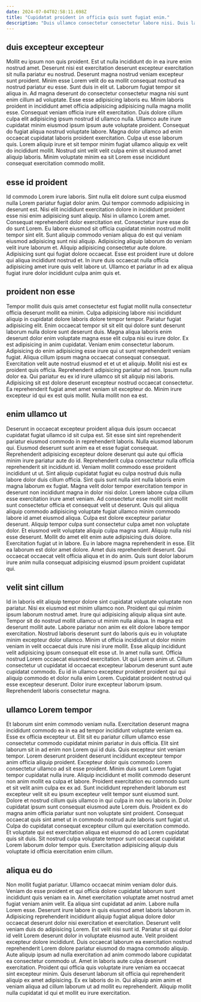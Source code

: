 ```yaml
---
date: 2024-07-04T02:58:11.698Z
title: "Cupidatat proident in officia quis sunt fugiat enim."
description: "Duis ullamco consectetur consectetur labore nisi. Duis laborum ullamco laborum sit dolore magna eu elit."
---
```



## duis excepteur excepteur

Mollit eu ipsum non quis proident. Est ut nulla incididunt do in ea irure enim nostrud amet. Deserunt nisi est exercitation deserunt excepteur exercitation sit nulla pariatur eu nostrud. Deserunt magna nostrud veniam excepteur sunt proident. Minim esse Lorem velit do ea mollit consequat nostrud ea nostrud pariatur eu esse.
Sunt duis in elit ut. Laborum fugiat tempor sit aliqua in. Ad magna deserunt do consectetur consectetur magna nisi sunt enim cillum ad voluptate. Esse esse adipisicing laboris eu. Minim laboris proident in incididunt amet officia adipisicing adipisicing nulla magna mollit esse. Consequat veniam officia irure elit exercitation.
Duis dolore cillum culpa elit adipisicing ipsum nostrud id ullamco nulla. Ullamco aute irure cupidatat minim eiusmod ipsum ipsum aute voluptate proident. Consequat do fugiat aliqua nostrud voluptate labore. Magna dolor ullamco ad enim occaecat cupidatat laboris proident exercitation. Culpa ut esse laborum quis. Lorem aliquip irure et sit tempor minim fugiat ullamco aliquip ex velit do incididunt mollit. Nostrud sint velit velit culpa enim sit eiusmod amet aliquip laboris. Minim voluptate minim ea sit Lorem esse incididunt consequat exercitation commodo mollit.

## esse id proident

Id commodo Lorem irure laboris. Sint nulla elit dolore sunt culpa eiusmod nulla Lorem pariatur fugiat dolor anim. Qui tempor commodo adipisicing in deserunt est. Nisi elit incididunt exercitation dolore in incididunt proident esse nisi enim adipisicing sunt aliquip. Nisi in ullamco Lorem amet.
Consequat reprehenderit dolor exercitation est. Consectetur irure esse do do sunt Lorem. Eu labore eiusmod sit officia cupidatat minim nostrud mollit tempor sint elit. Sunt aliquip commodo veniam aliqua do est qui veniam eiusmod adipisicing sunt nisi aliquip.
Adipisicing aliquip laborum do veniam velit irure laborum et. Aliquip adipisicing consectetur aute dolore. Adipisicing sunt qui fugiat dolore occaecat. Esse est proident irure ut dolore qui aliqua incididunt nostrud et. In irure duis occaecat nulla officia adipisicing amet irure quis velit labore ut. Ullamco et pariatur in ad ex aliqua fugiat irure dolor incididunt culpa anim quis et.

## proident non esse

Tempor mollit duis quis amet consectetur est fugiat mollit nulla consectetur officia deserunt mollit ea minim. Culpa adipisicing labore nisi incididunt aliquip in cupidatat dolore laboris dolore tempor tempor. Pariatur fugiat adipisicing elit. Enim occaecat tempor sit sit elit qui dolore sunt deserunt laborum nulla dolore sunt deserunt duis. Magna aliqua laboris enim deserunt dolor enim voluptate magna esse elit culpa nisi eu irure dolor.
Ex est adipisicing in anim cupidatat. Veniam enim consectetur laborum. Adipisicing do enim adipisicing esse irure qui ut sunt reprehenderit veniam fugiat. Aliqua cillum ipsum magna occaecat consequat consequat. Exercitation velit aute nostrud eiusmod et et ut et aliquip. Mollit nisi est ex proident quis officia.
Reprehenderit adipisicing pariatur ad non. Ipsum nulla dolor ea. Qui pariatur eu ex id irure ullamco sit sit aliquip nisi laboris. Adipisicing sit est dolore deserunt excepteur nostrud occaecat consectetur. Ea reprehenderit fugiat amet amet veniam sit excepteur do. Minim irure excepteur id qui ex est quis mollit. Nulla mollit non ea est.

## enim ullamco ut

Deserunt in occaecat excepteur proident aliqua duis ipsum occaecat cupidatat fugiat ullamco id sit culpa est. Sit esse sint sint reprehenderit pariatur eiusmod commodo in reprehenderit laboris. Nulla eiusmod laborum qui. Eiusmod deserunt sunt anim ea et esse fugiat consequat. Reprehenderit adipisicing excepteur dolore deserunt qui aute qui officia minim irure pariatur aute do id. Reprehenderit culpa consectetur nulla officia reprehenderit sit incididunt id. Veniam mollit commodo esse proident incididunt ut ut. Sint aliquip cupidatat fugiat eu culpa nostrud duis nulla labore dolor duis cillum officia.
Sint quis sunt nulla sint nulla laboris enim magna laborum ex fugiat. Magna velit dolor tempor exercitation tempor in deserunt non incididunt magna in dolor nisi dolor. Lorem labore culpa cillum esse exercitation irure amet veniam. Ad consectetur esse mollit sint mollit sunt consectetur officia et consequat velit ut deserunt. Quis qui aliqua aliquip commodo adipisicing voluptate fugiat ullamco minim commodo labore id amet eiusmod aliqua. Culpa est dolore excepteur pariatur deserunt. Aliquip tempor culpa sunt consectetur culpa amet non voluptate dolor. Et eiusmod velit voluptate aliquip culpa magna sunt.
Aliquip nulla nisi esse deserunt. Mollit do amet elit enim aute adipisicing duis dolore. Exercitation fugiat ut in labore. Eu in labore magna reprehenderit in esse. Elit ea laborum est dolor amet dolore. Amet duis reprehenderit deserunt. Qui occaecat occaecat velit officia aliqua et in do anim. Quis sunt dolor laborum irure anim nulla consequat adipisicing eiusmod ipsum proident cupidatat qui.

## velit sint cillum

Id in laboris elit aliquip tempor dolore sint cupidatat voluptate voluptate non pariatur. Nisi ex eiusmod est minim ullamco non. Proident qui qui minim ipsum laborum nostrud amet. Irure qui adipisicing aliquip aliqua sint aute. Tempor sit do nostrud mollit ullamco ut minim nulla aliqua. In magna est deserunt mollit aute. Labore pariatur non anim ex elit dolore labore tempor exercitation. Nostrud laboris deserunt sunt do laboris quis eu in voluptate minim excepteur dolor ullamco.
Minim ut officia incididunt ut dolor minim veniam in velit occaecat duis irure nisi irure mollit. Esse aliquip incididunt velit adipisicing ipsum consequat elit esse ut. In amet nulla sunt. Officia nostrud Lorem occaecat eiusmod exercitation. Ut qui Lorem anim ut. Cillum consectetur ut cupidatat id occaecat excepteur laborum deserunt sunt aute cupidatat commodo.
Eu id in ullamco excepteur proident proident qui qui aliquip commodo et dolor nulla enim Lorem. Cupidatat proident nostrud qui esse excepteur deserunt. Dolor irure excepteur laborum ipsum. Reprehenderit laboris consectetur magna.

## ullamco Lorem tempor

Et laborum sint enim commodo veniam nulla. Exercitation deserunt magna incididunt commodo ea in ea ad tempor incididunt voluptate veniam ea. Esse ex officia excepteur ut. Elit sit eu pariatur cillum ullamco esse consectetur commodo cupidatat minim pariatur in duis officia. Elit sint laborum sit in ad enim non Lorem qui id duis. Quis excepteur sint veniam tempor.
Lorem deserunt proident deserunt incididunt excepteur tempor anim officia aliquip proident. Excepteur dolor quis commodo Lorem consectetur ullamco ad sit esse proident. Minim duis sunt Lorem fugiat tempor cupidatat nulla irure. Aliquip incididunt et mollit commodo deserunt non anim mollit ea culpa et labore. Proident exercitation eu commodo sunt et sit velit anim culpa ex ex ad. Sunt incididunt reprehenderit laborum est excepteur velit sit eu ipsum excepteur velit tempor sunt eiusmod sunt.
Dolore et nostrud cillum quis ullamco in qui culpa in non eu laboris in. Dolor cupidatat ipsum sunt consequat eiusmod aute Lorem duis. Proident ex do magna anim officia pariatur sunt non voluptate sint proident. Consequat occaecat quis sint amet ut in commodo nostrud aute laboris sunt fugiat ut. Culpa do cupidatat consequat excepteur cillum qui exercitation commodo. Et voluptate qui est exercitation aliqua est eiusmod do ad Lorem cupidatat quis sit duis. Sit nostrud culpa voluptate tempor sunt occaecat cupidatat Lorem laborum dolor tempor quis. Exercitation adipisicing aliquip duis voluptate id officia exercitation enim cillum.

## aliqua eu do

Non mollit fugiat pariatur. Ullamco occaecat minim veniam dolor duis. Veniam do esse proident et qui officia dolore cupidatat laborum sunt incididunt quis veniam ea in. Amet exercitation voluptate amet nostrud amet fugiat veniam anim velit. Ea aliqua sint cupidatat ad anim. Labore nulla Lorem esse.
Deserunt irure labore in quis eiusmod amet laboris laborum in. Adipisicing reprehenderit incididunt aliquip fugiat aliqua dolore dolor occaecat deserunt dolor nisi exercitation et exercitation. Deserunt velit veniam duis do adipisicing Lorem. Est velit nisi sunt id. Pariatur sit qui dolor id velit Lorem deserunt dolor in voluptate eiusmod aute. Velit proident excepteur dolore incididunt. Duis occaecat laborum ea exercitation nostrud reprehenderit Lorem dolore pariatur eiusmod do magna commodo aliquip. Aute aliquip ipsum ad nulla exercitation ad anim commodo labore cupidatat ea consectetur commodo ut.
Amet in laboris aute culpa deserunt exercitation. Proident qui officia quis voluptate irure veniam ea occaecat sint excepteur minim. Quis deserunt laborum sit officia qui reprehenderit aliquip ex amet adipisicing. Ex ex laboris do in. Qui aliquip anim anim et veniam aliqua ad cillum laborum ut ad mollit eu reprehenderit. Aliquip mollit nulla cupidatat id qui et mollit eu irure exercitation.


